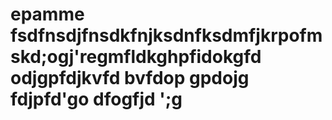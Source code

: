 # epamme fsdfnsdjfnsdkfnjksdnfksdmfjkrpofmskd;ogj'regmfldkghpfidokgfd odjgpfdjkvfd bvfdop gpdojg fdjpfd'go dfogfjd ';g
